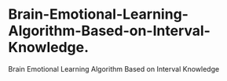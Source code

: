 # Brain-Emotional-Learning-Algorithm-Based-on-Interval-Knowledge.

Brain Emotional Learning Algorithm Based on Interval Knowledge
